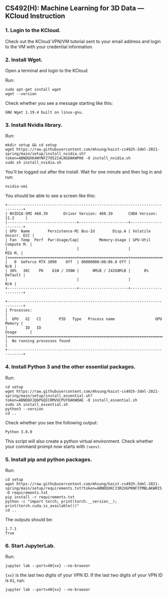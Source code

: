 ## CS492(H): Machine Learning for 3D Data — KCloud Instruction

### 1. Login to the KCloud.

Check out the KCloud VPN/VM tutorial sent to your email address and login to the VM with your credential information.


### 2. Install Wget.

Open a terminal and login to the KCloud.

Run:
```
sudo apt-get install wget
wget --version
```

Check whether you see a message starting like this:
```
GNU Wget 1.19.4 built on linux-gnu.
```

### 3. Install Nvidia library.

Run:
```
mkdir setup && cd setup
wget https://raw.githubusercontent.com/mhsung/kaist-cs492h-3dml-2021-spring/main/setup/install_nvidia.sh?token=ABNDQXK4WYNFZ7O52I4LNSDAKWPH6 -O install_nvidia.sh
sudo sh install_nvidia.sh
```

You'll be logged out after the install. Wait for one minute and then log in and run:
```
nvidia-smi
```

You should be able to see a screen like this:
```
+-----------------------------------------------------------------------------+
| NVIDIA-SMI 460.39       Driver Version: 460.39       CUDA Version: 11.2     |
|-------------------------------+----------------------+----------------------+
| GPU  Name        Persistence-M| Bus-Id        Disp.A | Volatile Uncorr. ECC |
| Fan  Temp  Perf  Pwr:Usage/Cap|         Memory-Usage | GPU-Util  Compute M. |
|                               |                      |               MIG M. |
|===============================+======================+======================|
|   0  GeForce RTX 3090    Off  | 00000000:00:06.0 Off |                  N/A |
| 30%   36C    P0    61W / 350W |      0MiB / 24268MiB |      0%      Default |
|                               |                      |                  N/A |
+-------------------------------+----------------------+----------------------+
                                                                               
+-----------------------------------------------------------------------------+
| Processes:                                                                  |
|  GPU   GI   CI        PID   Type   Process name                  GPU Memory |
|        ID   ID                                                   Usage      |
|=============================================================================|
|  No running processes found                                                 |
+-----------------------------------------------------------------------------+
```

### 4. Install Python 3 and the other essential packages.

Run:
```
cd setup
wget https://raw.githubusercontent.com/mhsung/kaist-cs492h-3dml-2021-spring/main/setup/install_essential.sh?token=ABNDQXJQ6PGQICRMVUCPUYDAKWQAE -O install_essential.sh
sudo sh install_essential.sh
python3 --version
cd ..
```
Check whether you see the following output:
```
Python 3.8.0
```

This script will also create a python virtual environment.
Check whether your command prompt now starts with `(venv)`.


### 5. Install pip and python packages.
Run:
```
cd setup
wget https://raw.githubusercontent.com/mhsung/kaist-cs492h-3dml-2021-spring/main/setup/requirements.txt?token=ABNDQXKC33R2UGPKNF3TMBLAKWRIS -O requirements.txt
pip install -r requirements.txt
python -c "import torch; print(torch.__version__); print(torch.cuda.is_available())"
cd ..
```

The outputs should be:
```
1.7.1
True
```

### 6. Start JupyterLab.
Run:
```
jupyter lab --port=40{xx} --no-browser
```

`{xx}` is the last two digits of your VPN ID.
If the last two digits of your VPN ID is `01`, run:
```
jupyter lab --port=40{xx} --no-browser
```
